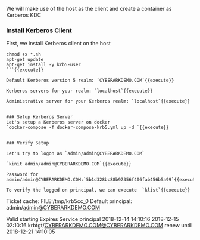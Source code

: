 We will make use of the host as the client and create a container as Kerberos KDC

### Install Kerberos Client
First, we install Kerberos client on the host

```
chmod +x *.sh
apt-get update
apt-get install -y krb5-user
```{{execute}}

Default Kerberos version 5 realm: `CYBERARKDEMO.COM`{{execute}}

Kerberos servers for your realm: `localhost`{{execute}}

Administrative server for your Kerberos realm: `localhost`{{execute}} 

 
### Setup Kerberos Server
Let's setup a Kerberos server on docker
`docker-compose -f docker-compose-krb5.yml up -d `{{execute}}


### Verify Setup

Let's try to logon as `admin/admin@CYBERARKDEMO.COM`

`kinit admin/admin@CYBERARKDEMO.COM`{{execute}}

Password for admin/admin@CYBERARKDEMO.COM:`5b1d328bc88b97356f406fab456b5a99`{{execute}}

To verify the logged on principal, we can execute  `klist`{{execute}}

```
Ticket cache: FILE:/tmp/krb5cc_0
Default principal: admin/admin@CYBERARKDEMO.COM

Valid starting       Expires              Service principal
2018-12-14 14:10:16  2018-12-15 02:10:16  krbtgt/CYBERARKDEMO.COM@CYBERARKDEMO.COM
        renew until 2018-12-21 14:10:05
```
